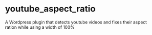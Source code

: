 # youtube_aspect_ratio
A Wordpress plugin that detects youtube videos and fixes their aspect ration while using a width of 100%
